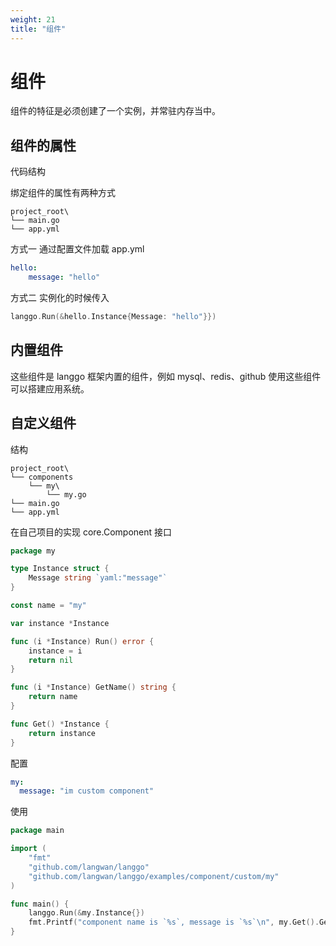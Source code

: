 ```yaml
---
weight: 21
title: "组件"
---
```

# 组件

组件的特征是必须创建了一个实例，并常驻内存当中。

## 组件的属性

代码结构

绑定组件的属性有两种方式


```
project_root\
└── main.go
└── app.yml
```

方式一 通过配置文件加载 app.yml

```yaml
hello:
    message: "hello"
```

方式二 实例化的时候传入

```go
langgo.Run(&hello.Instance{Message: "hello"}})
```

## 内置组件

这些组件是 langgo 框架内置的组件，例如 mysql、redis、github 使用这些组件可以搭建应用系统。

## 自定义组件

结构

```
project_root\
└── components
    └── my\
        └── my.go
└── main.go
└── app.yml
```

在自己项目的实现 core.Component 接口

```go
package my

type Instance struct {
	Message string `yaml:"message"`
}

const name = "my"

var instance *Instance

func (i *Instance) Run() error {
	instance = i
	return nil
}

func (i *Instance) GetName() string {
	return name
}

func Get() *Instance {
	return instance
}

```

配置

```yaml
my:
  message: "im custom component"
```

使用

```go
package main

import (
	"fmt"
	"github.com/langwan/langgo"
	"github.com/langwan/langgo/examples/component/custom/my"
)

func main() {
	langgo.Run(&my.Instance{})
	fmt.Printf("component name is `%s`, message is `%s`\n", my.Get().GetName(), my.Get().Message)
}
```
